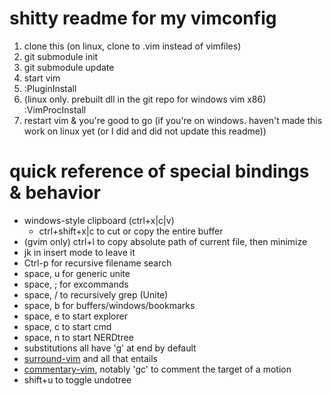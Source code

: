 shitty readme for my vimconfig
==============================

1. clone this (on linux, clone to .vim instead of vimfiles)
2. git submodule init
3. git submodule update
4. start vim
5. :PluginInstall
6. (linux only. prebuilt dll in the git repo for windows vim x86) :VimProcInstall
7. restart vim & you're good to go (if you're on windows. haven't made this work on linux yet (or I did and did not update this readme))

# quick reference of special bindings & behavior
* windows-style clipboard (ctrl+x|c|v)
    * ctrl+shift+x|c to cut or copy the entire buffer
* (gvim only) ctrl+l to copy absolute path of current file, then minimize
* jk in insert mode to leave it
* Ctrl-p for recursive filename search
* space, u for generic unite
* space, ; for excommands
* space, / to recursively grep (Unite)
* space, b for buffers/windows/bookmarks
* space, e to start explorer
* space, c to start cmd
* space, n to start NERDtree
* substitutions all have 'g' at end by default
* [surround-vim](https://github.com/tpope/vim-surround) and all that entails
* [commentary-vim](https://github.com/tpope/vim-commentary), notably 'gc' to comment the target of a motion
* shift+u to toggle undotree
